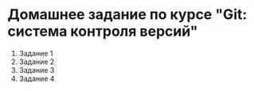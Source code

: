 # Домашнее задание по курсе "Git: система контроля версий"

1. Задание 1
2. Задание 2
3. Задание 3
4. Задание 4